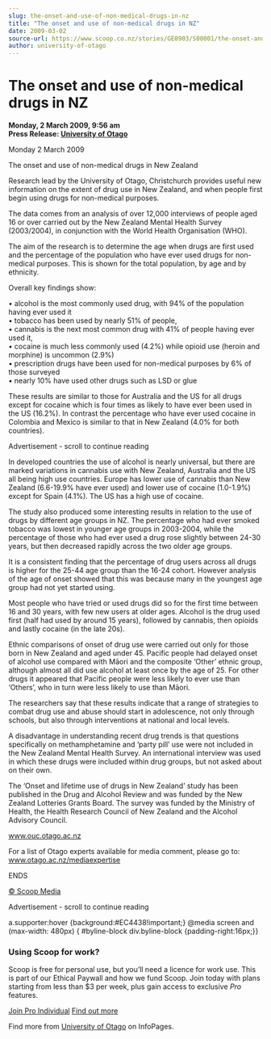```yaml
---
slug: the-onset-and-use-of-non-medical-drugs-in-nz
title: "The onset and use of non-medical drugs in NZ"
date: 2009-03-02
source-url: https://www.scoop.co.nz/stories/GE0903/S00001/the-onset-and-use-of-non-medical-drugs-in-nz.htm
author: university-of-otago
---
```

The onset and use of non-medical drugs in NZ
============================================

**Monday, 2 March 2009, 9:56 am**  
**Press Release: [University of Otago](https://info.scoop.co.nz/University_of_Otago)**

Monday 2 March 2009

The onset and use of non-medical drugs in New Zealand

Research lead by the University of Otago, Christchurch provides useful new information on the extent of drug use in New Zealand, and when people first begin using drugs for non-medical purposes.

The data comes from an analysis of over 12,000 interviews of people aged 16 or over carried out by the New Zealand Mental Health Survey (2003/2004), in conjunction with the World Health Organisation (WHO).

The aim of the research is to determine the age when drugs are first used and the percentage of the population who have ever used drugs for non-medical purposes. This is shown for the total population, by age and by ethnicity.

Overall key findings show:

• alcohol is the most commonly used drug, with 94% of the population having ever used it  
• tobacco has been used by nearly 51% of people,  
• cannabis is the next most common drug with 41% of people having ever used it,  
• cocaine is much less commonly used (4.2%) while opioid use (heroin and morphine) is uncommon (2.9%)  
• prescription drugs have been used for non-medical purposes by 6% of those surveyed  
• nearly 10% have used other drugs such as LSD or glue

These results are similar to those for Australia and the US for all drugs except for cocaine which is four times as likely to have ever been used in the US (16.2%). In contrast the percentage who have ever used cocaine in Colombia and Mexico is similar to that in New Zealand (4.0% for both countries).

Advertisement - scroll to continue reading





In developed countries the use of alcohol is nearly universal, but there are marked variations in cannabis use with New Zealand, Australia and the US all being high use countries. Europe has lower use of cannabis than New Zealand (6.6-19.9% have ever used) and lower use of cocaine (1.0-1.9%) except for Spain (4.1%). The US has a high use of cocaine.

The study also produced some interesting results in relation to the use of drugs by different age groups in NZ. The percentage who had ever smoked tobacco was lowest in younger age groups in 2003-2004, while the percentage of those who had ever used a drug rose slightly between 24-30 years, but then decreased rapidly across the two older age groups.

It is a consistent finding that the percentage of drug users across all drugs is higher for the 25-44 age group than the 16-24 cohort. However analysis of the age of onset showed that this was because many in the youngest age group had not yet started using.

Most people who have tried or used drugs did so for the first time between 16 and 30 years, with few new users at older ages. Alcohol is the drug used first (half had used by around 15 years), followed by cannabis, then opioids and lastly cocaine (in the late 20s).

Ethnic comparisons of onset of drug use were carried out only for those born in New Zealand and aged under 45. Pacific people had delayed onset of alcohol use compared with Māori and the composite ‘Other’ ethnic group, although almost all did use alcohol at least once by the age of 25. For other drugs it appeared that Pacific people were less likely to ever use than ‘Others’, who in turn were less likely to use than Māori.

The researchers say that these results indicate that a range of strategies to combat drug use and abuse should start in adolescence, not only through schools, but also through interventions at national and local levels.

A disadvantage in understanding recent drug trends is that questions specifically on methamphetamine and ‘party pill’ use were not included in the New Zealand Mental Health Survey. An international interview was used in which these drugs were included within drug groups, but not asked about on their own.

The ‘Onset and lifetime use of drugs in New Zealand’ study has been published in the Drug and Alcohol Review and was funded by the New Zealand Lotteries Grants Board. The survey was funded by the Ministry of Health, the Health Research Council of New Zealand and the Alcohol Advisory Council.

www.ouc.otago.ac.nz

For a list of Otago experts available for media comment, please go to:  
www.otago.ac.nz/mediaexpertise

ENDS  

[© Scoop Media](http://www.scoop.co.nz/about/terms.html)  

Advertisement - scroll to continue reading



a.supporter:hover {background:#EC4438!important;} @media screen and (max-width: 480px) { #byline-block div.byline-block {padding-right:16px;}}

### Using Scoop for work?

Scoop is free for personal use, but you’ll need a licence for work use. This is part of our Ethical Paywall and how we fund Scoop. Join today with plans starting from less than $3 per week, plus gain access to exclusive _Pro_ features.  
  
[Join Pro Individual](https://pro.scoop.co.nz/Individual/?from=ProIn24) [Find out more](https://pro.scoop.co.nz/using-scoop-for-work/?from=ProIn24)

Find more from [University of Otago](https://info.scoop.co.nz/University_of_Otago) on InfoPages.